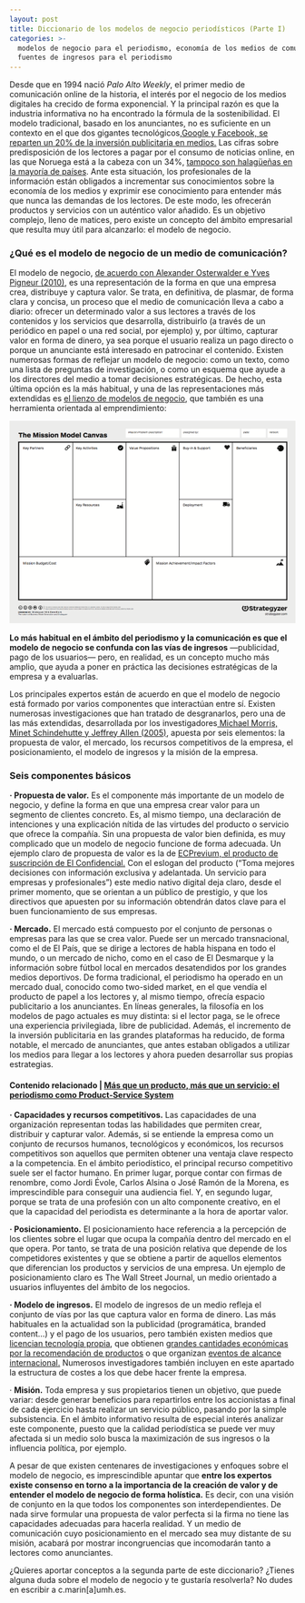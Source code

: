 ```yaml
---
layout: post
title: Diccionario de los modelos de negocio periodísticos (Parte I)
categories: >-
  modelos de negocio para el periodismo, economía de los medios de comunicación,
  fuentes de ingresos para el periodismo
---
```

Desde que en 1994 nació *Palo Alto Weekly*, el primer medio de comunicación online de la historia, el interés por el negocio de los medios digitales ha crecido de forma exponencial. Y la principal razón es que la industria informativa no ha encontrado la fórmula de la sostenibilidad. El modelo tradicional, basado en los anunciantes, no es suficiente en un contexto en el que dos gigantes tecnológicos,[Google y Facebook, se reparten un 20% de la inversión publicitaria en medios.](https://digiday.com/uk/global-state-digital-advertising-5-charts/) Las cifras sobre predisposición de los lectores a pagar por el consumo de noticias online, en las que Noruega está a la cabeza con un 34%, [tampoco son halagüeñas en la mayoría de países](https://reutersinstitute.politics.ox.ac.uk/sites/default/files/2019-06/DNR_2019_FINAL_1.pdf). Ante esta situación, los profesionales de la información están obligados a incrementar sus conocimientos sobre la economía de los medios y exprimir ese conocimiento para entender más que nunca las demandas de los lectores. De este modo, les ofrecerán productos y servicios con un auténtico valor añadido. Es un objetivo complejo, lleno de matices, pero existe un concepto del ámbito empresarial que resulta muy útil para alcanzarlo: el modelo de negocio.

### **¿Qué es el modelo de negocio de un medio de comunicación?**

El modelo de negocio, [de acuerdo con Alexander Osterwalder e Yves Pigneur (2010)](https://s3.amazonaws.com/academia.edu.documents/32253198/businessmodelgenerationpreview.pdf?response-content-disposition=inline%3B%20filename%3DYoure_holding_a_handbook_for_visionaries.pdf&X-Amz-Algorithm=AWS4-HMAC-SHA256&X-Amz-Credential=AKIAIWOWYYGZ2Y53UL3A%2F20200114%2Fus-east-1%2Fs3%2Faws4_request&X-Amz-Date=20200114T085438Z&X-Amz-Expires=3600&X-Amz-SignedHeaders=host&X-Amz-Signature=cffb3f38c14c2da9f95e293e5a5aa509442175d7f17040c7fbea2828f7a10574), es una representación de la forma en que una empresa crea, distribuye y captura valor. Se trata, en definitiva, de plasmar, de forma clara y concisa, un proceso que el medio de comunicación lleva a cabo a diario: ofrecer un determinado valor a sus lectores a través de los contenidos y los servicios que desarrolla, distribuirlo (a través de un periódico en papel o una red social, por ejemplo) y, por último, capturar valor en forma de dinero, ya sea porque el usuario realiza un pago directo o porque un anunciante está interesado en patrocinar el contenido. Existen numerosas formas de reflejar un modelo de negocio: como un texto, como una lista de preguntas de investigación, o como un esquema que ayude a los directores del medio a tomar decisiones estratégicas. De hecho, esta última opción es la más habitual, y una de las representaciones más extendidas es [el lienzo de modelos de negocio](https://www.strategyzer.com/canvas/business-model-canvas), que también es una herramienta orientada al emprendimiento:

![](/images/shots/Screen+Shot+2016-07-01+at+11_34_16+AM-3.png "Lienzo de modelos de negocio de Osterwalder y Pigneur")

**Lo más habitual en el ámbito del periodismo y la comunicación es que el modelo de negocio se confunda con las vías de ingresos** ―publicidad, pago de los usuarios― pero, en realidad, es un concepto mucho más amplio, que ayuda a poner en práctica las decisiones estratégicas de la empresa y a evaluarlas. 

Los principales expertos están de acuerdo en que el modelo de negocio está formado por varios componentes que interactúan entre sí. Existen numerosas investigaciones que han tratado de desgranarlos, pero una de las más extendidas, desarrollada por los investigadores[ Michael Morris, Minet Schindehutte y Jeffrey Allen (2005)](https://www.researchgate.net/publication/222380736_The_Entrepreneur's_Business_Model_Toward_a_Unified_Perspective), apuesta por seis elementos: la propuesta de valor, el mercado, los recursos competitivos de la empresa, el posicionamiento, el modelo de ingresos y la misión de la empresa.

### **Seis componentes básicos**

**· Propuesta de valor.** Es el componente más importante de un modelo de negocio, y define la forma en que una empresa crear valor para un segmento de clientes concreto. Es, al mismo tiempo, una declaración de intenciones y una explicación nítida de las virtudes del producto o servicio que ofrece la compañía. Sin una propuesta de valor bien definida, es muy complicado que un modelo de negocio funcione de forma adecuada. Un ejemplo claro de propuesta de valor es la de [ECPrevium, el producto de suscripción de El Confidencial.](https://www.ecprevium.com/) Con el eslogan del producto (“Toma mejores decisiones con información exclusiva y adelantada. Un servicio para empresas y profesionales”) este medio nativo digital deja claro, desde el primer momento, que se orientan a un público de prestigio, y que los directivos que apuesten por su información obtendrán datos clave para el buen funcionamiento de sus empresas.

**· Mercado.** El mercado está compuesto por el conjunto de personas o empresas para las que se crea valor. Puede ser un mercado transnacional, como el de El País, que se dirige a lectores de habla hispana en todo el mundo, o un mercado de nicho, como en el caso de El Desmarque y la información sobre fútbol local en mercados desatendidos por los grandes medios deportivos. De forma tradicional, el periodismo ha operado en un mercado dual, conocido como two-sided market, en el que vendía el producto de papel a los lectores y, al mismo tiempo, ofrecía espacio publicitario a los anunciantes. En líneas generales, la filosofía en los modelos de pago actuales es muy distinta: si el lector paga, se le ofrece una experiencia privilegiada, libre de publicidad. Además, el incremento de la inversión publicitaria en las grandes plataformas ha reducido, de forma notable, el mercado de anunciantes, que antes estaban obligados a utilizar los medios para llegar a los lectores y ahora pueden desarrollar sus propias estrategias. 

#### **Contenido relacionado | [Más que un producto, más que un servicio: el periodismo como Product-Service System](https://mip.umh.es/blog/2019/11/20/m%C3%A1s-que-un-producto-m%C3%A1s-que-un-servicio-el-periodismo-como-product-service-system/)**

**· Capacidades y recursos competitivos.** Las capacidades de una organización representan todas las habilidades que permiten crear, distribuir y capturar valor. Además, si se entiende la empresa como un conjunto de recursos humanos, tecnológicos y económicos, los recursos competitivos son aquellos que permiten obtener una ventaja clave respecto a la competencia. En el ámbito periodístico, el principal recurso competitivo suele ser el factor humano. En primer lugar, porque contar con firmas de renombre, como Jordi Évole, Carlos Alsina o José Ramón de la Morena, es imprescindible para conseguir una audiencia fiel. Y, en segundo lugar, porque se trata de una profesión con un alto componente creativo, en el que la capacidad del periodista es determinante a la hora de aportar valor.

**· Posicionamiento.** El posicionamiento hace referencia a la percepción de los clientes sobre el lugar que ocupa la compañía dentro del mercado en el que opera. Por tanto, se trata de una posición relativa que depende de los competidores existentes y que se obtiene a partir de aquellos elementos que diferencian los productos y servicios de una empresa. Un ejemplo de posicionamiento claro es The Wall Street Journal, un medio orientado a usuarios influyentes del ámbito de los negocios.

**· Modelo de ingresos.** El modelo de ingresos de un medio refleja el conjunto de vías por las que captura valor en forma de dinero. Las más habituales en la actualidad son la publicidad (programática, branded content…) y el pago de los usuarios, pero también existen medios que [licencian tecnología propia](https://www.xataka.com/servicios/negocio-grandes-medios-comunicacion-vender-tecnologia-a-otros-medios), que obtienen [grandes cantidades económicas por la recomendación de productos](https://digiday.com/media/buzzfeed-looks-to-bring-more-brands-to-its-commerce-business/) o que organizan [eventos de alcance internacional.](https://techcrunch.com/events/) Numerosos investigadores también incluyen en este apartado la estructura de costes a los que debe hacer frente la empresa. 

· **Misión.** Toda empresa y sus propietarios tienen un objetivo, que puede variar: desde generar beneficios para repartirlos entre los accionistas a final de cada ejercicio hasta realizar un servicio público, pasando por la simple subsistencia. En el ámbito informativo resulta de especial interés analizar este componente, puesto que la calidad periodística se puede ver muy afectada si un medio solo busca la maximización de sus ingresos o la influencia política, por ejemplo.

A pesar de que existen centenares de investigaciones y enfoques sobre el modelo de negocio, es imprescindible apuntar que **entre los expertos existe consenso en torno a la importancia de la creación de valor y de entender el modelo de negocio de forma holística.** Es decir, con una visión de conjunto en la que todos los componentes son interdependientes. De nada sirve formular una propuesta de valor perfecta si la firma no tiene las capacidades adecuadas para hacerla realidad. Y un medio de comunicación cuyo posicionamiento en el mercado sea muy distante de su misión, acabará por mostrar incongruencias que incomodarán tanto a lectores como anunciantes.

¿Quieres aportar conceptos a la segunda parte de este diccionario? ¿Tienes alguna duda sobre el modelo de negocio y te gustaría resolverla? No dudes en escribir a c.marin\[a]umh.es.
